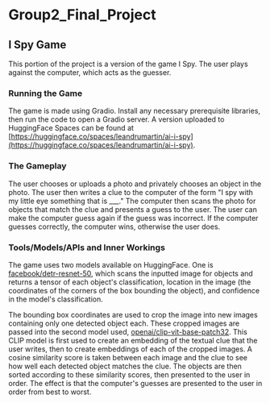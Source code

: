 # Group2_Final_Project

## I Spy Game

This portion of the project is a version of the game I Spy. The user plays against the computer, which acts as the guesser.

### Running the Game

The game is made using Gradio. Install any necessary prerequisite libraries, then run the code to open a Gradio server. A version uploaded to HuggingFace Spaces can be found at [https://huggingface.co/spaces/leandrumartin/ai-i-spy](https://huggingface.co/spaces/leandrumartin/ai-i-spy).

### The Gameplay

The user chooses or uploads a photo and privately chooses an object in the photo. The user then writes a clue to the computer of the form "I spy with my little eye something that is ___." The computer then scans the photo for objects that match the clue and presents a guess to the user. The user can make the computer guess again if the guess was incorrect. If the computer guesses correctly, the computer wins, otherwise the user does.

### Tools/Models/APIs and Inner Workings

The game uses two models available on HuggingFace. One is [facebook/detr-resnet-50](https://huggingface.co/facebook/detr-resnet-50), which scans the inputted image for objects and returns a tensor of each object's classification, location in the image (the coordinates of the corners of the box bounding the object), and confidence in the model's classification.

The bounding box coordinates are used to crop the image into new images containing only one detected object each. These cropped images are passed into the second model used, [openai/clip-vit-base-patch32](https://huggingface.co/openai/clip-vit-base-patch32). This CLIP model is first used to create an embedding of the textual clue that the user writes, then to create embeddings of each of the cropped images. A cosine similarity score is taken between each image and the clue to see how well each detected object matches the clue. The objects are then sorted according to these similarity scores, then presented to the user in order. The effect is that the computer's guesses are presented to the user in order from best to worst.

